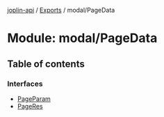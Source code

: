[joplin-api](../README.md) / [Exports](../modules.md) / modal/PageData

# Module: modal/PageData

## Table of contents

### Interfaces

- [PageParam](../interfaces/modal_PageData.PageParam.md)
- [PageRes](../interfaces/modal_PageData.PageRes.md)
